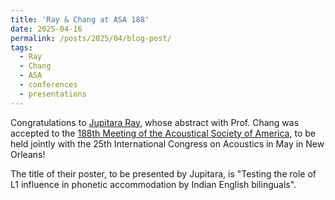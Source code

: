 ```yaml
---
title: 'Ray & Chang at ASA 188'
date: 2025-04-16
permalink: /posts/2025/04/blog-post/
tags:
  - Ray
  - Chang
  - ASA
  - conferences
  - presentations
---
```


Congratulations to <a href="https://jupitararay.github.io/" target="_blank">Jupitara Ray</a>, whose abstract with Prof. Chang was accepted to the <a href="https://acousticalsociety.org/new-orleans-2025/" target="_blank">188th Meeting of the Acoustical Society of America</a>, to be held jointly with the 25th International Congress on Acoustics in May in New Orleans!

The title of their poster, to be presented by Jupitara, is "Testing the role of L1 influence in phonetic accommodation by Indian English bilinguals".
